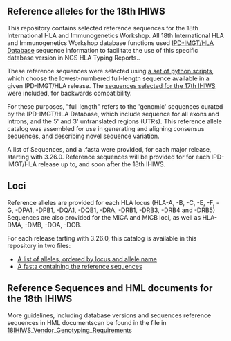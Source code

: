 ## Reference alleles for the 18th IHIWS
This repository contains selected reference sequences for the 18th International HLA and Immunogenetics Workshop. All 18th International HLA and Immunogenetics Workshop database functions used [IPD-IMGT/HLA Database](https://www.ebi.ac.uk/ipd/imgt/hla/) sequence information to facilitate the use of this specific database version in NGS HLA Typing Reports..

These reference sequences were selected using [a set of python scripts](https://github.com/IHIW/bioinformatics/tree/master/reference_alleles/generate_references), which choose the lowest-numbered full-length sequence available in a given IPD-IMGT/HLA release. The [sequences selected for the 17th IHIWS](https://github.com/IHIW/bioinformatics/tree/master/reference_alleles/3.25.0_catalog) were included, for backwards compatibility.

For these purposes, "full length" refers to the 'genomic' sequences curated by the IPD-IMGT/HLA Database, which include sequence for all exons and introns, and the 5' and 3' untranslated regions (UTRs). This reference allele catalog was assembled for use in generating and aligning consensus sequences, and describing novel sequence variation. 

A list of Sequences, and a .fasta were provided, for each major release, starting with 3.26.0.  Reference sequences will be provided for for each IPD-IMGT/HLA release up to, and soon after the 18th IHIWS.

## Loci
Reference alleles are provided for each HLA locus (HLA-A, -B, -C, -E, -F, -G, -DPA1, -DPB1, -DQA1, -DQB1, -DRA, -DRB1, -DRB3, -DRB4 and -DRB5) Sequences are also provided for the MICA and MICB loci, as well as HLA-DMA, -DMB, -DOA, -DOB.

For each release tarting with 3.26.0, this catalog is available in this repository in two files: 
- [A list of alleles, ordered by locus and allele name](https://github.com/IHIW/bioinformatics/blob/master/reference_alleles/3.42.0_catalog/3.42.0_Reference_Alleles.txt)
- [A fasta containing the reference sequences](https://github.com/IHIW/bioinformatics/blob/master/reference_alleles/3.42.0_catalog/3.42.0_Reference_Alleles.txt)

## Reference Sequences and HML documents for the 18th IHIWS
More guidelines, including database versions and sequences reference sequences in HML documentscan be found in the file in [18IHIWS_Vendor_Genotyping_Requirements](https://github.com/IHIW/bioinformatics/blob/18WorkshopUpdates/reference_alleles/18IHIWS_Vendor_Genotyping_Requirements.md)

